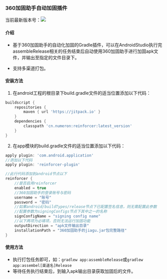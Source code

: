 ### 360加固助手自动加固插件
当前最新版本号：[![](https://jitpack.io/v/cn.numeron/reinforcer.svg)](https://jitpack.io/#cn.numeron/reinforcer)

#### 介绍

* 基于360加固助手的自动化加固的Gradle插件，可以在AndroidStudio执行完assembleRelease相关的任务结束后自动使用360加固助手进行加固apk文件，并输出至指定的文件目录下。

* 支持多渠道打包。

#### 安装方法

1. 在android工程的根目录下build.gradle文件的适当位置添加以下代码：

```groovy
buildscript {
    repositories {
        maven { url 'https://jitpack.io' }
    }
    dependencies {
        classpath 'cn.numeron:reinforcer:latest_version'
    }
}
```

2. 在app模块的build.gradle文件的适当位置添加以下代码：

```groovy
apply plugin: 'com.android.application'
//添加以下代码
apply plugin: 'reinforcer-plugin'

//此行代码添加到android节点以下
reinforcer {
    //是否启用reinforcer
    enabled = true
    //360加固助手的登录账号与密码
    username = "账号"
    password = "密码"
    //如果android/buildTypes/release节点下已配置签名信息，则无需配置此参数
    //配置参数为signingConfigs节点下其中之一的名称
    signConfigName = "signing config name"
    //以下两项为必填项，否则无法运行加固功能
    outputDirection = "apk文件输出目录"
    installationPath = "360加固助手的jiagu.jar包完整路径"
}

```

#### 使用方法

* 执行打包任务即可，如：`gradlew app:assembleRelease`或`gradlew app:assembel[渠道名]Release`
* 等待任务执行结束后，到输入apk输出目录获取加固后的文件。
